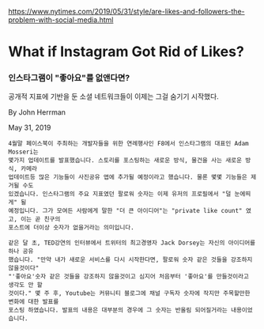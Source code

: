 https://www.nytimes.com/2019/05/31/style/are-likes-and-followers-the-problem-with-social-media.html


# What if Instagram Got Rid of Likes?
### 인스타그램이 "좋아요"를 없앤다면?

공개적 지표에 기반을 둔 소셜 네트워크들이 이제는 그걸 숨기기 시작했다.

By John Herrman

May 31, 2019

```
4월말 페이스북이 주최하는 개발자들을 위한 연례행사인 F8에서 인스타그램의 대표인 Adam Mosseri는 
몇가지 업데이트를 발표했습니다. 스토리를 포스팅하는 새로운 방식, 물건을 사는 새로운 방식, 카메라 
업데이트등 많은 기능들이 사진공유 앱에 추가될 예정이라고 했습니다. 물론 몇몇 기능들은 제거될 수도 
있겠습니다. 인스타그램의 주요 지표였던 팔로워 숫자는 이제 유저의 프로필에서 "덜 눈에띄게" 될 
예정입니다. 그가 모여든 사람에게 말한 "더 큰 아이디어"는 "private like count" 였고, 이는 곧 친구의 
포스트에 더이상 숫자가 없을거라는 의미입니다.

같은 달 초, TED강연의 인터뷰에서 트위터의 최고경영자 Jack Dorsey는 자신의 아이디어를 하나 공유 
했습니다. "만약 내가 새로운 서비스를 다시 시작한다면, 팔로워 숫자 같은 것들을 강조하지 않을것이다"
"'좋아요'숫자 같은 것들을 강조하지 않을것이고 심지어 처음부터 '좋아요'를 만들것이라고 생각도 안 할
것이다." 몇 주 후, Youtube는 커뮤니티 블로그에 채널 구독자 숫자에 작지만 주목할만한 변화에 대한 발표를
포스팅 하였습니다. 발표의 내용은 대부분의 경우에 그 숫자는 반올림 되어질거라는 내용이었습니다.

```

